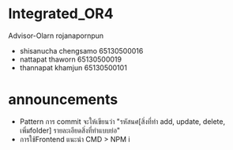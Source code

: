# Integrated_OR4
Advisor-Olarn rojanapornpun
* shisanucha chengsamo 65130500016
* nattapat thaworn 65130500019
* thannapat khamjun 65130500101
# announcements
- Pattern การ commit จะให้เขียนว่า "รหัสนศ[สิ่งที่ทำ add, update, delete, เพิ่มfolder] รายละเอียดสิ่งที่ทำแบบย่อ"
- การใช้Frontend แนะนำ CMD > NPM i
